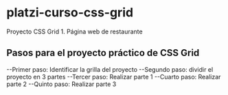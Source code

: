 # platzi-curso-css-grid
Proyecto CSS Grid 1. Página web de restaurante

## Pasos para el proyecto práctico de CSS Grid

--Primer paso: Identificar la grilla del proyecto
--Segundo paso: dividir el proyecto en 3 partes
--Tercer paso: Realizar parte 1
--Cuarto paso: Realizar parte 2
--Quinto paso: Realizar parte 3

